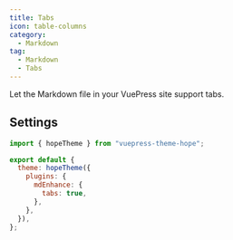 ```yaml
---
title: Tabs
icon: table-columns
category:
  - Markdown
tag:
  - Markdown
  - Tabs
---
```


Let the Markdown file in your VuePress site support tabs.

<!-- more -->

## Settings

```js {7} title=".vuepress/config.js"
import { hopeTheme } from "vuepress-theme-hope";

export default {
  theme: hopeTheme({
    plugins: {
      mdEnhance: {
        tabs: true,
      },
    },
  }),
};
```

<!-- @include: @md-enhance/guide/content/tabs.md#after -->
